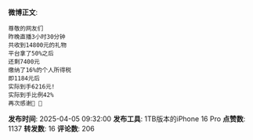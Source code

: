 **微博正文**: 
```
尊敬的网友们
昨晚直播3小时30分钟
共收到14800元的礼物
平台拿了50%之后
还剩7400元
缴纳了16%的个人所得税
即1184元后
实际到手6216元!
实际到手比例42%
再次感谢🙏 🙏
```
**发布时间**: 2025-04-05 09:32:00
**发布工具**: 1TB版本的iPhone 16 Pro
**点赞数**: 1137
**转发数**: 16
**评论数**: 206
